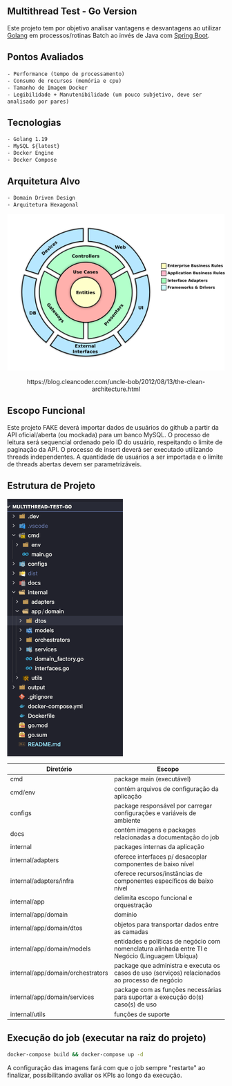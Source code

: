 ## Multithread Test - Go Version

Este projeto tem por objetivo analisar vantagens e desvantagens ao utilizar [Golang](https://go.dev/) em processos/rotinas Batch ao invés de Java com [Spring Boot](https://spring.io/projects/spring-boot).

## Pontos Avaliados
    - Performance (tempo de processamento)
    - Consumo de recursos (memória e cpu)
    - Tamanho de Imagem Docker
    - Legibilidade + Manutenibilidade (um pouco subjetivo, deve ser analisado por pares)

## Tecnologias
    - Golang 1.19
    - MySQL ${latest}
    - Docker Engine
    - Docker Compose

## Arquitetura Alvo
    - Domain Driven Design 
    - Arquitetura Hexagonal      

![Clean Architecture](./docs/images/Clean_Architecture.png)
<p style="text-align:center;">https://blog.cleancoder.com/uncle-bob/2012/08/13/the-clean-architecture.html</p>

## Escopo Funcional

Este projeto FAKE deverá importar dados de usuários do github a partir da API oficial/aberta (ou mockada) para um banco MySQL. O processo de leitura será sequencial ordenado pelo ID do usuário, respeitando o limite de paginação da API. O processo de insert deverá ser executado utilizando threads independentes.
A quantidade de usuários a ser importada e o limite de threads abertas devem ser parametrizáveis.

## Estrutura de Projeto   
![Project Structure](./docs/images/Project_Structure.png)

| **Diretório**                     | **Escopo**                                                                                       |
|-----------------------------------|--------------------------------------------------------------------------------------------------|
| cmd                               | package main (executável)                                                                        |
| cmd/env                           | contém arquivos de configuração da aplicação                                                     |
| configs                           | package responsável por carregar configurações e variáveis de ambiente                           |
| docs                              | contém imagens e packages relacionadas a documentação do job                                     |
| internal                          | packages internas da aplicação                                                                   |
| internal/adapters                 | oferece interfaces p/ desacoplar componentes de baixo nível                                      |
| internal/adapters/infra           | oferece recursos/instâncias de componentes específicos de baixo nível                            |
| internal/app                      | delimita escopo funcional e orquestração                                                         |
| internal/app/domain               | domínio                                                                                          |
| internal/app/domain/dtos          | objetos para transportar dados entre as camadas                                                  |
| internal/app/domain/models        | entidades e políticas de negócio com nomenclatura alinhada entre TI e Negócio (Linguagem Ubíqua) |
| internal/app/domain/orchestrators | package que administra e executa os casos de uso (serviços) relacionados ao processo de negócio  |
| internal/app/domain/services      | package com as funções necessárias para suportar a execução do(s) caso(s) de uso                 |
| internal/utils                    | funções de suporte                                                                               |


 

## Execução do job (executar na raiz do projeto)
````bash
docker-compose build && docker-compose up -d
````

A configuração das imagens fará com que o job sempre "restarte" ao finalizar, possibilitando avaliar os KPIs ao longo da execução.  


    

